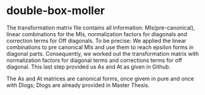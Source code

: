 # double-box-moller

The transformation matrix file contains all information: MIs(pre-canonical), linear combinations for the MIs, normalization factors for diagonals and correction terms for Off diagonals. To be precise:
We applied the linear combinations to pre canonical MIs and use them to reach epsilon forms in diagonal parts. Consequently, we worked out the transformation matrix with normalization factors for diagonal terms and corrections terms for off diagonal. This last step provided us As and At as given in Github.

The As and At matrices are canonical forms, once givem in pure and once with Dlogs; Dlogs are already provided in Master Thesis.
